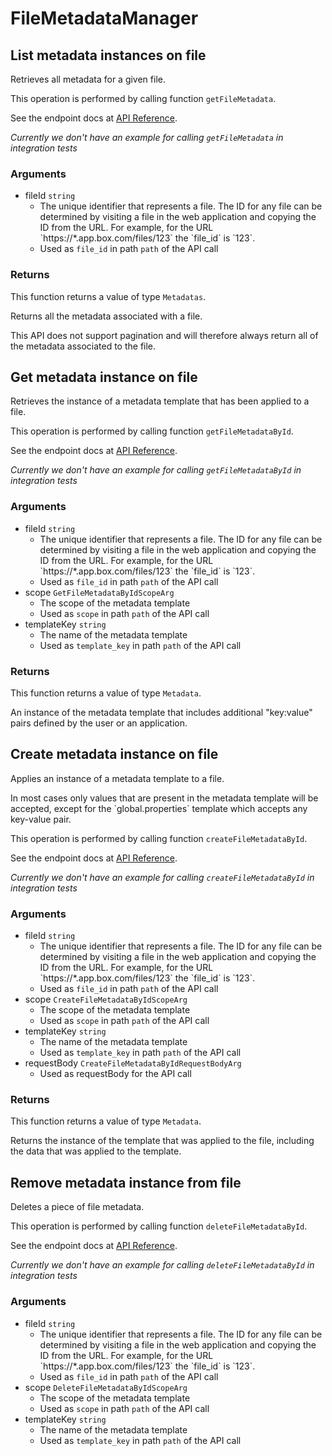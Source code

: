 # FileMetadataManager

## List metadata instances on file

Retrieves all metadata for a given file.

This operation is performed by calling function `getFileMetadata`.

See the endpoint docs at
[API Reference](https://developer.box.com/reference/get-files-id-metadata/).

*Currently we don't have an example for calling `getFileMetadata` in integration tests*

### Arguments

- fileId `string`
  - The unique identifier that represents a file.  The ID for any file can be determined by visiting a file in the web application and copying the ID from the URL. For example, for the URL &#x60;https://*.app.box.com/files/123&#x60; the &#x60;file_id&#x60; is &#x60;123&#x60;.
  - Used as `file_id` in path `path` of the API call


### Returns

This function returns a value of type `Metadatas`.

Returns all the metadata associated with a file.

This API does not support pagination and will therefore always return
all of the metadata associated to the file.


## Get metadata instance on file

Retrieves the instance of a metadata template that has been applied to a
file.

This operation is performed by calling function `getFileMetadataById`.

See the endpoint docs at
[API Reference](https://developer.box.com/reference/get-files-id-metadata-id-id/).

*Currently we don't have an example for calling `getFileMetadataById` in integration tests*

### Arguments

- fileId `string`
  - The unique identifier that represents a file.  The ID for any file can be determined by visiting a file in the web application and copying the ID from the URL. For example, for the URL &#x60;https://*.app.box.com/files/123&#x60; the &#x60;file_id&#x60; is &#x60;123&#x60;.
  - Used as `file_id` in path `path` of the API call
- scope `GetFileMetadataByIdScopeArg`
  - The scope of the metadata template
  - Used as `scope` in path `path` of the API call
- templateKey `string`
  - The name of the metadata template
  - Used as `template_key` in path `path` of the API call


### Returns

This function returns a value of type `Metadata`.

An instance of the metadata template that includes
additional &quot;key:value&quot; pairs defined by the user or
an application.


## Create metadata instance on file

Applies an instance of a metadata template to a file.

In most cases only values that are present in the metadata template
will be accepted, except for the &#x60;global.properties&#x60; template which accepts
any key-value pair.

This operation is performed by calling function `createFileMetadataById`.

See the endpoint docs at
[API Reference](https://developer.box.com/reference/post-files-id-metadata-id-id/).

*Currently we don't have an example for calling `createFileMetadataById` in integration tests*

### Arguments

- fileId `string`
  - The unique identifier that represents a file.  The ID for any file can be determined by visiting a file in the web application and copying the ID from the URL. For example, for the URL &#x60;https://*.app.box.com/files/123&#x60; the &#x60;file_id&#x60; is &#x60;123&#x60;.
  - Used as `file_id` in path `path` of the API call
- scope `CreateFileMetadataByIdScopeArg`
  - The scope of the metadata template
  - Used as `scope` in path `path` of the API call
- templateKey `string`
  - The name of the metadata template
  - Used as `template_key` in path `path` of the API call
- requestBody `CreateFileMetadataByIdRequestBodyArg`
  - Used as requestBody for the API call


### Returns

This function returns a value of type `Metadata`.

Returns the instance of the template that was applied to the file,
including the data that was applied to the template.


## Remove metadata instance from file

Deletes a piece of file metadata.

This operation is performed by calling function `deleteFileMetadataById`.

See the endpoint docs at
[API Reference](https://developer.box.com/reference/delete-files-id-metadata-id-id/).

*Currently we don't have an example for calling `deleteFileMetadataById` in integration tests*

### Arguments

- fileId `string`
  - The unique identifier that represents a file.  The ID for any file can be determined by visiting a file in the web application and copying the ID from the URL. For example, for the URL &#x60;https://*.app.box.com/files/123&#x60; the &#x60;file_id&#x60; is &#x60;123&#x60;.
  - Used as `file_id` in path `path` of the API call
- scope `DeleteFileMetadataByIdScopeArg`
  - The scope of the metadata template
  - Used as `scope` in path `path` of the API call
- templateKey `string`
  - The name of the metadata template
  - Used as `template_key` in path `path` of the API call


